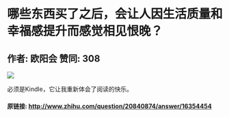 # 哪些东西买了之后，会让人因生活质量和幸福感提升而感觉相见恨晚？
## 作者: 欧阳会  赞同: 308
![](http://pic2.zhimg.com/fde5c4b6904964d9f96ae2bf7eebc0b5_b.jpg)

  
必须是Kindle，它让我重新体会了阅读的快乐。

#### 原链接: http://www.zhihu.com/question/20840874/answer/16354454